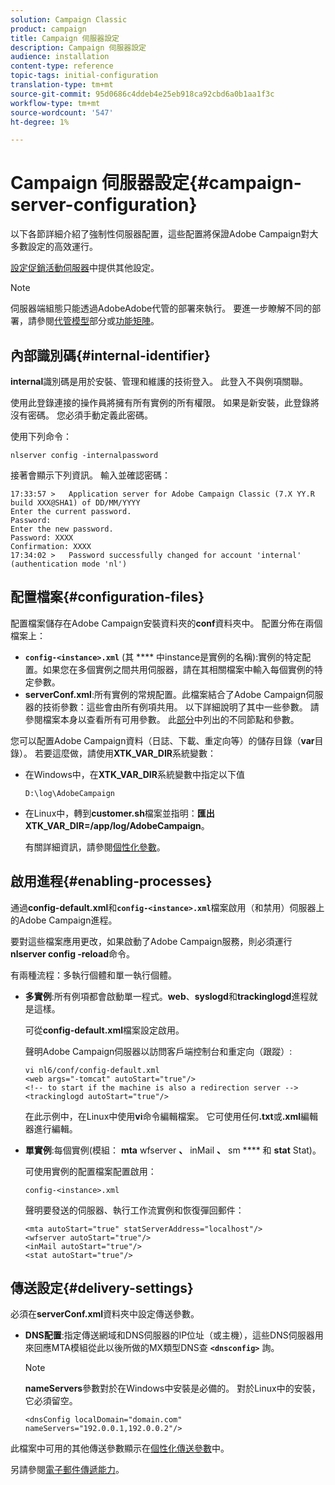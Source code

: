 ```yaml
---
solution: Campaign Classic
product: campaign
title: Campaign 伺服器設定
description: Campaign 伺服器設定
audience: installation
content-type: reference
topic-tags: initial-configuration
translation-type: tm+mt
source-git-commit: 95d0686c4ddeb4e25eb918ca92cbd6a0b1aa1f3c
workflow-type: tm+mt
source-wordcount: '547'
ht-degree: 1%

---
```



# Campaign 伺服器設定{#campaign-server-configuration}

以下各節詳細介紹了強制性伺服器配置，這些配置將保證Adobe Campaign對大多數設定的高效運行。

[設定促銷活動伺服器](../../installation/using/configuring-campaign-server.md)中提供其他設定。

>[!NOTE]
>
>伺服器端組態只能透過AdobeAdobe代管的部署來執行。 要進一步瞭解不同的部署，請參閱[代管模型](../../installation/using/hosting-models.md)部分或[功能矩陣](../../installation/using/capability-matrix.md)。

## 內部識別碼{#internal-identifier}

**internal**&#x200B;識別碼是用於安裝、管理和維護的技術登入。 此登入不與例項關聯。

使用此登錄連接的操作員將擁有所有實例的所有權限。 如果是新安裝，此登錄將沒有密碼。 您必須手動定義此密碼。

使用下列命令：

```
nlserver config -internalpassword
```

接著會顯示下列資訊。 輸入並確認密碼：

```
17:33:57 >   Application server for Adobe Campaign Classic (7.X YY.R build XXX@SHA1) of DD/MM/YYYY
Enter the current password.
Password:
Enter the new password.
Password: XXXX
Confirmation: XXXX
17:34:02 >   Password successfully changed for account 'internal' (authentication mode 'nl')
```

## 配置檔案{#configuration-files}

配置檔案儲存在Adobe Campaign安裝資料夾的&#x200B;**conf**&#x200B;資料夾中。 配置分佈在兩個檔案上：

* **`config-<instance>.xml`** (其 **** 中instance是實例的名稱):實例的特定配置。如果您在多個實例之間共用伺服器，請在其相關檔案中輸入每個實例的特定參數。
* **serverConf.xml**:所有實例的常規配置。此檔案結合了Adobe Campaign伺服器的技術參數：這些會由所有例項共用。 以下詳細說明了其中一些參數。 請參閱檔案本身以查看所有可用參數。 此[部分](../../installation/using/the-server-configuration-file.md)中列出的不同節點和參數。

您可以配置Adobe Campaign資料（日誌、下載、重定向等）的儲存目錄（**var**&#x200B;目錄）。 若要這麼做，請使用&#x200B;**XTK_VAR_DIR**&#x200B;系統變數：

* 在Windows中，在&#x200B;**XTK_VAR_DIR**&#x200B;系統變數中指定以下值

   ```
   D:\log\AdobeCampaign
   ```

* 在Linux中，轉到&#x200B;**customer.sh**&#x200B;檔案並指明：**匯出XTK_VAR_DIR=/app/log/AdobeCampaign**。

   有關詳細資訊，請參閱[個性化參數](../../installation/using/installing-packages-with-linux.md#personalizing-parameters)。

## 啟用進程{#enabling-processes}

通過&#x200B;**config-default.xml**&#x200B;和&#x200B;**`config-<instance>.xml`**&#x200B;檔案啟用（和禁用）伺服器上的Adobe Campaign進程。

要對這些檔案應用更改，如果啟動了Adobe Campaign服務，則必須運行&#x200B;**nlserver config -reload**&#x200B;命令。

有兩種流程：多執行個體和單一執行個體。

* **多實例**:所有例項都會啟動單一程式。**web**、**syslogd**&#x200B;和&#x200B;**trackinglogd**&#x200B;進程就是這樣。

   可從&#x200B;**config-default.xml**&#x200B;檔案設定啟用。

   聲明Adobe Campaign伺服器以訪問客戶端控制台和重定向（跟蹤）:

   ```
   vi nl6/conf/config-default.xml
   <web args="-tomcat" autoStart="true"/>  
   <!-- to start if the machine is also a redirection server -->  
   <trackinglogd autoStart="true"/>
   ```

   在此示例中，在Linux中使用&#x200B;**vi**&#x200B;命令編輯檔案。 它可使用任何&#x200B;**.txt**&#x200B;或&#x200B;**.xml**&#x200B;編輯器進行編輯。

* **單實例**:每個實例(模組： **mta** wfserver **、** inMail **、** sm **** 和 **stat** Stat)。

   可使用實例的配置檔案配置啟用：

   ```
   config-<instance>.xml
   ```

   聲明要發送的伺服器、執行工作流實例和恢復彈回郵件：

   ```
   <mta autoStart="true" statServerAddress="localhost"/>
   <wfserver autoStart="true"/>  
   <inMail autoStart="true"/>
   <stat autoStart="true"/>
   ```

## 傳送設定{#delivery-settings}

必須在&#x200B;**serverConf.xml**&#x200B;資料夾中設定傳送參數。

* **DNS配置**:指定傳送網域和DNS伺服器的IP位址（或主機），這些DNS伺服器用來回應MTA模組從此以後所做的MX類型DNS查 **`<dnsconfig>`** 詢。

   >[!NOTE]
   >
   >**nameServers**&#x200B;參數對於在Windows中安裝是必備的。 對於Linux中的安裝，它必須留空。

   ```
   <dnsConfig localDomain="domain.com" nameServers="192.0.0.1,192.0.0.2"/>
   ```

此檔案中可用的其他傳送參數顯示在[個性化傳送參數](../../installation/using/configuring-campaign-server.md#personalizing-delivery-parameters)中。

另請參閱[電子郵件傳遞能力](../../installation/using/email-deliverability.md)。
